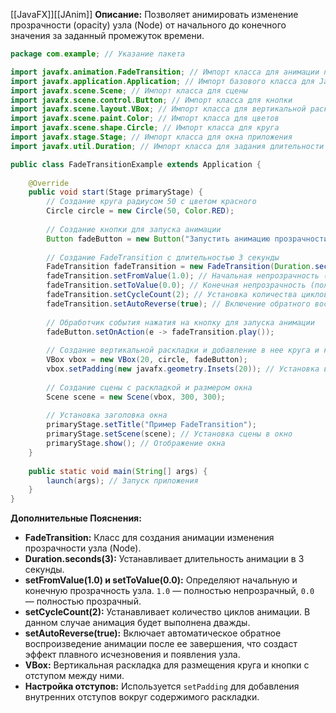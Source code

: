 [[JavaFX]][[JAnim]]
**Описание:** Позволяет анимировать изменение прозрачности (opacity) узла (Node) от начального до конечного значения за заданный промежуток времени.

```java ignore
package com.example; // Указание пакета

import javafx.animation.FadeTransition; // Импорт класса для анимации прозрачности
import javafx.application.Application; // Импорт базового класса для JavaFX-приложений
import javafx.scene.Scene; // Импорт класса для сцены
import javafx.scene.control.Button; // Импорт класса для кнопки
import javafx.scene.layout.VBox; // Импорт класса для вертикальной раскладки
import javafx.scene.paint.Color; // Импорт класса для цветов
import javafx.scene.shape.Circle; // Импорт класса для круга
import javafx.stage.Stage; // Импорт класса для окна приложения
import javafx.util.Duration; // Импорт класса для задания длительности анимации

public class FadeTransitionExample extends Application {
    
    @Override
    public void start(Stage primaryStage) {
        // Создание круга радиусом 50 с цветом красного
        Circle circle = new Circle(50, Color.RED);
        
        // Создание кнопки для запуска анимации
        Button fadeButton = new Button("Запустить анимацию прозрачности");
        
        // Создание FadeTransition с длительностью 3 секунды
        FadeTransition fadeTransition = new FadeTransition(Duration.seconds(3), circle);
        fadeTransition.setFromValue(1.0); // Начальная непрозрачность (полностью видимый)
        fadeTransition.setToValue(0.0); // Конечная непрозрачность (полностью прозрачный)
        fadeTransition.setCycleCount(2); // Установка количества циклов анимации
        fadeTransition.setAutoReverse(true); // Включение обратного воспроизведения
        
        // Обработчик события нажатия на кнопку для запуска анимации
        fadeButton.setOnAction(e -> fadeTransition.play());
        
        // Создание вертикальной раскладки и добавление в нее круга и кнопки
        VBox vbox = new VBox(20, circle, fadeButton);
        vbox.setPadding(new javafx.geometry.Insets(20)); // Установка внутренних отступов
        
        // Создание сцены с раскладкой и размером окна
        Scene scene = new Scene(vbox, 300, 300);
        
        // Установка заголовка окна
        primaryStage.setTitle("Пример FadeTransition");
        primaryStage.setScene(scene); // Установка сцены в окно
        primaryStage.show(); // Отображение окна
    }
    
    public static void main(String[] args) {
        launch(args); // Запуск приложения
    }
}
```

**Дополнительные Пояснения:**

- **FadeTransition:** Класс для создания анимации изменения прозрачности узла (Node).
- **Duration.seconds(3):** Устанавливает длительность анимации в 3 секунды.
- **setFromValue(1.0) и setToValue(0.0):** Определяют начальную и конечную прозрачность узла. `1.0` — полностью непрозрачный, `0.0` — полностью прозрачный.
- **setCycleCount(2):** Устанавливает количество циклов анимации. В данном случае анимация будет выполнена дважды.
- **setAutoReverse(true):** Включает автоматическое обратное воспроизведение анимации после ее завершения, что создаст эффект плавного исчезновения и появления узла.
- **VBox:** Вертикальная раскладка для размещения круга и кнопки с отступом между ними.
- **Настройка отступов:** Используется `setPadding` для добавления внутренних отступов вокруг содержимого раскладки.
